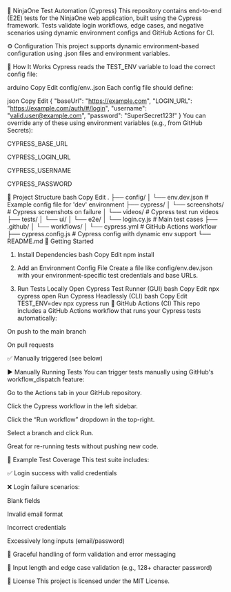 🧪 NinjaOne Test Automation (Cypress)
This repository contains end-to-end (E2E) tests for the NinjaOne web application, built using the Cypress framework. Tests validate login workflows, edge cases, and negative scenarios using dynamic environment configs and GitHub Actions for CI.

⚙️ Configuration
This project supports dynamic environment-based configuration using .json files and environment variables.

🔧 How It Works
Cypress reads the TEST_ENV variable to load the correct config file:

arduino
Copy
Edit
config/env.<ENV>.json
Each config file should define:

json
Copy
Edit
{
  "baseUrl": "https://example.com",
  "LOGIN_URL": "https://example.com/auth/#/login",
  "username": "valid.user@example.com",
  "password": "SuperSecret123!"
}
You can override any of these using environment variables (e.g., from GitHub Secrets):

CYPRESS_BASE_URL

CYPRESS_LOGIN_URL

CYPRESS_USERNAME

CYPRESS_PASSWORD

📁 Project Structure
bash
Copy
Edit
.
├── config/
│   └── env.dev.json             # Example config file for 'dev' environment
├── cypress/
│   └── screenshots/             # Cypress screenshots on failure
│   └── videos/                  # Cypress test run videos
├── tests/
│   └── ui/
│       └── e2e/
│           └── login.cy.js      # Main test cases
├── .github/
│   └── workflows/
│       └── cypress.yml          # GitHub Actions workflow
├── cypress.config.js            # Cypress config with dynamic env support
└── README.md
🚀 Getting Started
1. Install Dependencies
bash
Copy
Edit
npm install
2. Add an Environment Config File
Create a file like config/env.dev.json with your environment-specific test credentials and base URLs.

3. Run Tests Locally
Open Cypress Test Runner (GUI)
bash
Copy
Edit
npx cypress open
Run Cypress Headlessly (CLI)
bash
Copy
Edit
TEST_ENV=dev npx cypress run
🤖 GitHub Actions (CI)
This repo includes a GitHub Actions workflow that runs your Cypress tests automatically:

On push to the main branch

On pull requests

✅ Manually triggered (see below)

▶️ Manually Running Tests
You can trigger tests manually using GitHub's workflow_dispatch feature:

Go to the Actions tab in your GitHub repository.

Click the Cypress workflow in the left sidebar.

Click the “Run workflow” dropdown in the top-right.

Select a branch and click Run.

Great for re-running tests without pushing new code.

🧪 Example Test Coverage
This test suite includes:

✅ Login success with valid credentials

❌ Login failure scenarios:

Blank fields

Invalid email format

Incorrect credentials

Excessively long inputs (email/password)

🚫 Graceful handling of form validation and error messaging

🔄 Input length and edge case validation (e.g., 128+ character password)

📄 License
This project is licensed under the MIT License.

